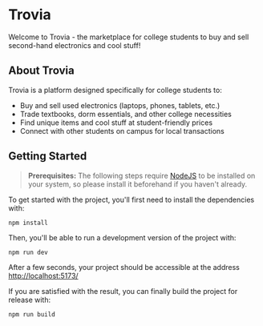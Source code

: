 

# Trovia

Welcome to Trovia - the marketplace for college students to buy and sell second-hand electronics and cool stuff!

## About Trovia

Trovia is a platform designed specifically for college students to:
- Buy and sell used electronics (laptops, phones, tablets, etc.)
- Trade textbooks, dorm essentials, and other college necessities
- Find unique items and cool stuff at student-friendly prices
- Connect with other students on campus for local transactions

## Getting Started

> **Prerequisites:**
> The following steps require [NodeJS](https://nodejs.org/en/) to be installed on your system, so please
> install it beforehand if you haven't already.

To get started with the project, you'll first need to install the dependencies with:

```bash
npm install
```

Then, you'll be able to run a development version of the project with:

```
npm run dev
```

After a few seconds, your project should be accessible at the address
[http://localhost:5173/](http://localhost:5173/)


If you are satisfied with the result, you can finally build the project for release with:

```
npm run build
```
